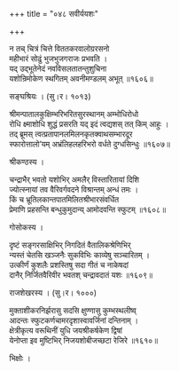 +++
title = "०४८ सवीर्ययशः"

+++


न तच् चित्रं चित्ते विततकरवालोग्ररसनो  
महीभारं सोढुं भुजभुजगराजः प्रभवति ।  
यद् उद्भूतेनेदं नवविसलतातन्तुशुचिना  
यशोन्रिमोकेण स्थगितम् अवनीमण्डलम् अभूत् ॥१६०६॥  


सङ्घश्रियः । (सु।र। १०१३)  


श्रीमन्पातालकुक्षिम्भरिभरितसुरस्थानम् अम्भोधिरोधो  
रोधि क्ष्माशोधि शुद्धं प्रसरति यद् इदं त्वद्यशस् तत् किम् आहुः ।  
तद् ब्रूमस् त्वत्प्रतापानलमिलनकृतक्वाथसम्भारदूर  
स्फारोत्तालो’यम् अभ्रंलिहलहरिभरो वर्धते दुग्धसिन्धुः ॥१६०७॥  


श्रीकण्ठस्य ।  


चन्द्राभैर् भवतो यशोभिर् अमलैर् विस्तारितायां दिशि  
ज्योत्स्नायां तव वैरिवर्गवदने विश्रान्तम् अन्धं तमः ।  
किं च भ्रूतिलकान्तपातमिलितश्रीभारसंवर्धित  
प्रेमाणि प्रहसन्ति बन्धुकुमुदान्य् आमोदवन्ति स्फुटम् ॥१६०८॥  


गोसोकस्य ।  


दृष्टं सङ्गरसाक्षिभिर् निगदितं वैतालिकश्रेणिभिर्  
न्यस्तं चेतसि खञ्जनैः सुकविभिः काव्येषु सञ्चारितम् ।  
उत्कीर्णं कुशलैः प्रशस्तिषु सदा गीतं च नाकेषदां  
दानैर् निर्जितवैरिवीर भवतश् चन्द्रावदातं यशः ॥१६०९॥  


राजशेखरस्य । (सु।र। १०००)  


मुक्ताशीकरनिर्झरासु सदसि क्षुण्णासु कुम्भस्थलीष्व्  
आदन्तः स्फुटकर्णचामरदृशास्वावर्जिनां दन्तिनाम् ।  
क्षेत्रीकृत्य वरूथिनीं युधि जयश्रीकर्षकेण द्विषां  
येनोप्ता इव मुष्टिभिर् निजयशोबीजच्छटा रेजिरे ॥१६१०॥  


भिक्षोः ।  

